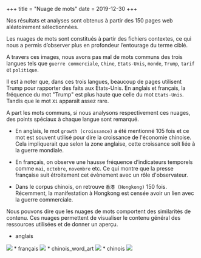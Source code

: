 +++
title = "Nuage de mots"
date = 2019-12-30
+++

Nos résultats et analyses sont obtenus à partir des 150 pages web aléatoirement sélectionnées.

Les nuages de mots sont constitués à partir des fichiers contextes, ce qui nous a permis d’observer plus en profondeur l’entourage du terme ciblé.

A travers ces images, nous avons pas mal de mots communs des trois langues tels que `guerre commerciale`, `Chine`, `Etats-Unis`, `monde`, `Trump`, `tarif` et `politique`.

Il est à noter que, dans ces trois langues, beaucoup de pages utilisent Trump pour rapporter des faits aux Etats-Unis. En anglais et français, la fréquence du mot "Trump" est plus haute que celle du mot `Etats-Unis`. Tandis que le mot `Xi` apparaît assez rare.

A part les mots communs, si nous analysons respectivement ces nuages, des points spéciaux à chaque langue sont remarqué.

* En anglais, le mot `growth (croissance)` a été mentionné 105 fois et ce mot est souvent utilisé pour dire la croissance de l'économie chinoise. Cela impliquerait que selon la zone anglaise, cette croissance soit liée à la guerre mondiale.

* En français, on observe une hausse fréquence d’indicateurs temporels comme `mai`, `octobre`, `novembre` etc. Ce qui montre que la presse française suit étroitement cet évènement avec un rôle d'observateur.

* Dans le corpus chinois, on retrouve `香港 (Hongkong)` 150 fois. Récemment, la manifestation à Hongkong est censée avoir un lien avec la guerre commerciale.

Nous pouvons dire que les nuages de mots comportent des similarités de contenu. Ces nuages permettent de visualiser le contenu général des ressources utilisées et de donner un aperçu.


* anglais
<img src="/nuage/_index_files/img/nuage_en.png">
* français
<img src="/nuage/_index_files/img/nuage_fr.png">
* chinois_word_art
<img src="/nuage/_index_files/img/nuage_ch_aban.png">
* chinois
<img src="/nuage/_index_files/img/nuage_ch.png">

